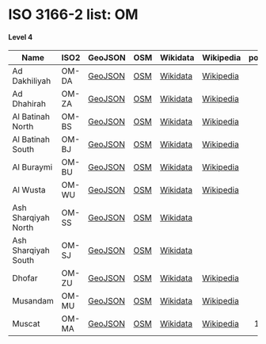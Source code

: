 # ISO 3166-2 list: OM


#### Level 4
Name | ISO2 | GeoJSON | OSM | Wikidata | Wikipedia | population 
--- | --- | --- | --- | --- | --- | --: 
Ad Dakhiliyah | OM-DA | [GeoJSON](../../export/geojson/q7/iso2/OM/OM-DA.geojson) | [OSM](https://www.openstreetmap.org/relation/3781241) | [Wikidata](https://www.wikidata.org/wiki/Q792550) | [Wikipedia](http://en.wikipedia.org/wiki/ar%3A%D8%A7%D9%84%D8%AF%D8%A7%D8%AE%D9%84%D9%8A%D8%A9%20%28%D9%85%D8%AD%D8%A7%D9%81%D8%B8%D8%A9%29) | 
Ad Dhahirah | OM-ZA | [GeoJSON](../../export/geojson/q7/iso2/OM/OM-ZA.geojson) | [OSM](https://www.openstreetmap.org/relation/3781242) | [Wikidata](https://www.wikidata.org/wiki/Q1468596) | [Wikipedia](http://en.wikipedia.org/wiki/ar%3A%D8%A7%D9%84%D8%B8%D8%A7%D9%87%D8%B1%D8%A9%20%28%D9%85%D8%AD%D8%A7%D9%81%D8%B8%D8%A9%29) | 
Al Batinah North | OM-BS | [GeoJSON](../../export/geojson/q7/iso2/OM/OM-BS.geojson) | [OSM](https://www.openstreetmap.org/relation/3781240) | [Wikidata](https://www.wikidata.org/wiki/Q4703564) | [Wikipedia](http://en.wikipedia.org/wiki/ar%3A%D8%B4%D9%85%D8%A7%D9%84%20%D8%A7%D9%84%D8%A8%D8%A7%D8%B7%D9%86%D8%A9%20%28%D9%85%D8%AD%D8%A7%D9%81%D8%B8%D8%A9%29) | 
Al Batinah South | OM-BJ | [GeoJSON](../../export/geojson/q7/iso2/OM/OM-BJ.geojson) | [OSM](https://www.openstreetmap.org/relation/3994012) | [Wikidata](https://www.wikidata.org/wiki/Q4703565) | [Wikipedia](http://en.wikipedia.org/wiki/ar%3A%D9%85%D8%AD%D8%A7%D9%81%D8%B8%D8%A9%20%D8%AC%D9%86%D9%88%D8%A8%20%D8%A7%D9%84%D8%A8%D8%A7%D8%B7%D9%86%D8%A9) | 
Al Buraymi | OM-BU | [GeoJSON](../../export/geojson/q7/iso2/OM/OM-BU.geojson) | [OSM](https://www.openstreetmap.org/relation/3781313) | [Wikidata](https://www.wikidata.org/wiki/Q852039) | [Wikipedia](http://en.wikipedia.org/wiki/ar%3A%D8%A7%D9%84%D8%A8%D8%B1%D9%8A%D9%85%D9%8A%20%28%D9%85%D8%AD%D8%A7%D9%81%D8%B8%D8%A9%29) | 
Al Wusta | OM-WU | [GeoJSON](../../export/geojson/q7/iso2/OM/OM-WU.geojson) | [OSM](https://www.openstreetmap.org/relation/3781238) | [Wikidata](https://www.wikidata.org/wiki/Q958518) | [Wikipedia](http://en.wikipedia.org/wiki/ar%3A%D9%85%D8%AD%D8%A7%D9%81%D8%B8%D8%A9%20%D8%A7%D9%84%D9%88%D8%B3%D8%B7%D9%89%20%28%D8%B9%D9%85%D8%A7%D9%86%29) | 
Ash Sharqiyah North | OM-SS | [GeoJSON](../../export/geojson/q7/iso2/OM/OM-SS.geojson) | [OSM](https://www.openstreetmap.org/relation/10169425) | [Wikidata](https://www.wikidata.org/wiki/Q4501876) |  | 
Ash Sharqiyah South | OM-SJ | [GeoJSON](../../export/geojson/q7/iso2/OM/OM-SJ.geojson) | [OSM](https://www.openstreetmap.org/relation/10169426) | [Wikidata](https://www.wikidata.org/wiki/Q4501894) |  | 
Dhofar | OM-ZU | [GeoJSON](../../export/geojson/q7/iso2/OM/OM-ZU.geojson) | [OSM](https://www.openstreetmap.org/relation/3781314) | [Wikidata](https://www.wikidata.org/wiki/Q1207752) | [Wikipedia](http://en.wikipedia.org/wiki/ar%3A%D8%B8%D9%81%D8%A7%D8%B1%20%28%D9%85%D8%AD%D8%A7%D9%81%D8%B8%D8%A9%29) | 458734
Musandam | OM-MU | [GeoJSON](../../export/geojson/q7/iso2/OM/OM-MU.geojson) | [OSM](https://www.openstreetmap.org/relation/3781315) | [Wikidata](https://www.wikidata.org/wiki/Q372144) | [Wikipedia](http://en.wikipedia.org/wiki/ar%3A%D9%85%D8%B3%D9%86%D8%AF%D9%85%20%28%D9%85%D8%AD%D8%A7%D9%81%D8%B8%D8%A9%29) | 31425
Muscat | OM-MA | [GeoJSON](../../export/geojson/q7/iso2/OM/OM-MA.geojson) | [OSM](https://www.openstreetmap.org/relation/3781239) | [Wikidata](https://www.wikidata.org/wiki/Q544762) | [Wikipedia](http://en.wikipedia.org/wiki/ar%3A%D9%85%D8%B3%D9%82%D8%B7%20%28%D9%85%D8%AD%D8%A7%D9%81%D8%B8%D8%A9%29) | 1288330
